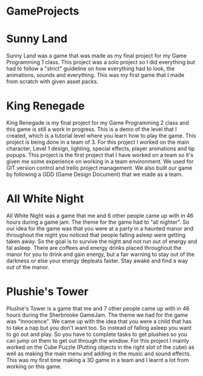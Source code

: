 # GameProjects
<h1>Sunny Land</h1>
<p>Sunny Land was a game that was made as my final project for my Game Programming 1 class. This project was a solo project so I did everything but had to follow a "strict" guideline on how everything had to look, the animations, sounds and everything. This was my first game that I made from scratch with given asset packs.</p>

<h1>King Renegade</h1>
<p>King Renegade is my final project for my Game Programming 2 class and this game is still a work in progress. This is a demo of the level that I created, which is a tutorial level where you learn how to play the game. This project is being done in a team of 3. For this project I worked on the main character, Level 1 design, lighting, special effects, player animations and tip popups. This project is the first project that I have worked on a team so it's given me some experience on working in a team environment. We used for GIT version control and trello project management. We also built our game by following a GDD (Game Design Document) that we made as a team.</p>

<h1>All White Night</h1>
<p>All White Night was a game that me and 6 other people came up with in 46 hours during a game jam. The theme for the game had to "all nighter". So our idea for the game was that you were at a party in a haunted manor and throughout the night you noticed that people falling asleep were getting taken away. So the goal is to survive the night and not run out of energy and fal asleep. There are coffees and energy drinks placed throughout the manor for you to drink and gain energy, but a fair warning to stay out of the darkness or else your energy depleats faster. Stay awake and find a way out of the manor. 

<h1>Plushie's Tower</h1>
<p>Plushie's Tower is a game that me and 7 other people came up with in 46 hours during the Sherbrooke GameJam. The theme we had for the game was "Innocence". We came up with the idea that you were a child that has to take a nap but you don't want too. So instead of falling asleep you want to go out and play. So you have to complete tasks to get plushies so you can jump on them to get out through the window. For this project I mainly worked on the Cube Puzzle (Putting objects in the right slot of the cube) as well as making the main menu and adding in the music and sound effects. This was my first time making a 3D game in a team and I learnt a lot from working on this game.</p>
